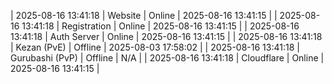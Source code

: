 | 2025-08-16 13:41:18 | Website | Online | 2025-08-16 13:41:15 |
| 2025-08-16 13:41:18 | Registration | Online | 2025-08-16 13:41:15 |
| 2025-08-16 13:41:18 | Auth Server | Online | 2025-08-16 13:41:15 |
| 2025-08-16 13:41:18 | Kezan (PvE) | Offline | 2025-08-03 17:58:02 |
| 2025-08-16 13:41:18 | Gurubashi (PvP) | Offline | N/A |
| 2025-08-16 13:41:18 | Cloudflare | Online | 2025-08-16 13:41:15 |
